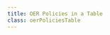 ```yaml
---
title: OER Policies in a Table
class: oerPoliciesTable
---
```


<div data-inject-policies-table></div>
